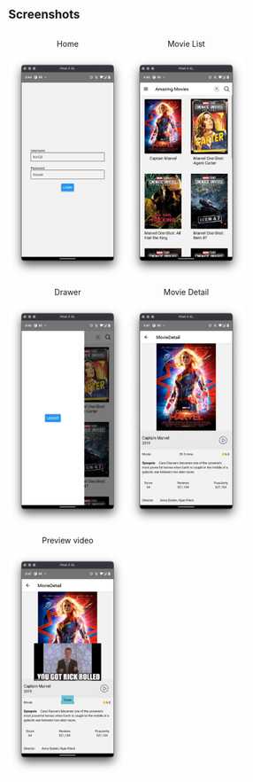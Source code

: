 ## Screenshots

<div style="display:flex; flex-wrap:wrap;">
<div style="text-align:center"> 
	<p style="text-align:center;">Home</p>
	<img   src="./screenshot/sign-in.png" height="400"/>
</div>

<div style="text-align:center"> 
	<p style="text-align:center;">Movie List</p>
	<img  src="./screenshot/movie-list.png" height="400"/>
</div>

<div style="text-align:center"> 
	<p style="text-align:center;">Drawer</p>
	<img  src="./screenshot/drawer.png" height="400"/>
</div>

<div style="text-align:center"> 
	<p style="text-align:center;">Movie Detail</p>
	<img  src="./screenshot/movie-detail.png" height="400"/>
</div>

<div style="text-align:center"> 
	<p style="text-align:center;">Preview video</p>
	<img  src="./screenshot/preview-video.png" height="400"/>
</div>
</div>
